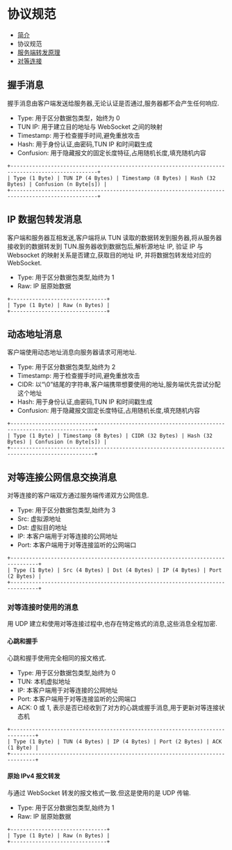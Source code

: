 # 协议规范

- [简介](index.md)
- 协议规范
- [服务端转发原理](forward.md)
- [对等连接](peer-to-peer.md)

## 握手消息

握手消息由客户端发送给服务器,无论认证是否通过,服务器都不会产生任何响应.

- Type: 用于区分数据包类型，始终为 0
- TUN IP: 用于建立目的地址与 WebSocket 之间的映射
- Timestamp: 用于检查握手时间,避免重放攻击
- Hash: 用于身份认证,由密码,TUN IP 和时间戳生成
- Confusion: 用于隐藏报文的固定长度特征,占用随机长度,填充随机内容

```plaintext
+--------------------------------------------------------------------------------------------------+
| Type (1 Byte) | TUN IP (4 Bytes) | Timestamp (8 Bytes) | Hash (32 Bytes) | Confusion (n Byte[s]) |
+--------------------------------------------------------------------------------------------------+
```

## IP 数据包转发消息

客户端和服务器互相发送,客户端将从 TUN 读取的数据转发到服务器,将从服务器接收到的数据转发到 TUN.服务器收到数据包后,解析源地址 IP, 验证 IP 与Websocket 的映射关系是否建立,获取目的地址 IP, 并将数据包转发给对应的 WebSocket.

- Type: 用于区分数据包类型,始终为 1
- Raw: IP 层原始数据

```plaintext
+-------------------------------+
| Type (1 Byte) | Raw (n Bytes) |
+-------------------------------+
```

## 动态地址消息

客户端使用动态地址消息向服务器请求可用地址.

- Type: 用于区分数据包类型,始终为 2
- Timestamp: 用于检查握手时间,避免重放攻击
- CIDR: 以“\0”结尾的字符串,客户端携带想要使用的地址,服务端优先尝试分配这个地址
- Hash: 用于身份认证,由密码,TUN IP 和时间戳生成
- Confusion: 用于隐藏报文固定长度特征,占用随机长度,填充随机内容

```plaintext
+-------------------------------------------------------------------------------------------------+
| Type (1 Byte) | Timestamp (8 Bytes) | CIDR (32 Bytes) | Hash (32 Bytes) | Confusion (n Byte[s]) |
+-------------------------------------------------------------------------------------------------+
```

## 对等连接公网信息交换消息

对等连接的客户端双方通过服务端传递双方公网信息.

- Type: 用于区分数据包类型,始终为 3
- Src: 虚拟源地址
- Dst: 虚拟目的地址
- IP: 本客户端用于对等连接的公网地址
- Port: 本客户端用于对等连接监听的公网端口

```plaintext
+-------------------------------------------------------------------------------+
| Type (1 Byte) | Src (4 Bytes) | Dst (4 Bytes) | IP (4 Bytes) | Port (2 Bytes) |
+-------------------------------------------------------------------------------+
```

### 对等连接时使用的消息

用 UDP 建立和使用对等连接过程中,也存在特定格式的消息,这些消息全程加密.

#### 心跳和握手

心跳和握手使用完全相同的报文格式.

- Type: 用于区分数据包类型,始终为 0
- TUN: 本机虚拟地址
- IP: 本客户端用于对等连接的公网地址
- Port: 本客户端用于对等连接监听的公网端口
- ACK: 0 或 1, 表示是否已经收到了对方的心跳或握手消息,用于更新对等连接状态机

```plaintext
+------------------------------------------------------------------------------+
| Type (1 Byte) | TUN (4 Bytes) | IP (4 Bytes) | Port (2 Bytes) | ACK (1 Byte) |
+------------------------------------------------------------------------------+
```

#### 原始 IPv4 报文转发

与通过 WebSocket 转发的报文格式一致.但这是使用的是 UDP 传输.

- Type: 用于区分数据包类型,始终为 1
- Raw: IP 层原始数据

```plaintext
+-------------------------------+
| Type (1 Byte) | Raw (n Bytes) |
+-------------------------------+
```
